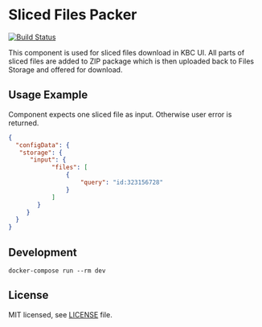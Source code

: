 # Sliced Files Packer

[![Build Status](https://travis-ci.org/keboola/sliced-files-packer.svg?branch=master)](https://travis-ci.org/keboola/sliced-files-packer)

This component is used for sliced files download in KBC UI.
All parts of sliced files are added to ZIP package which is then uploaded back to Files Storage and offered for
download.

## Usage Example
Component expects one sliced file as input. Otherwise user error is returned.


```json
{
  "configData": {
   "storage": {
      "input": {
            "files": [
                {
                    "query": "id:323156728"
                }
            ]
        }
     }
  }
}
```

## Development


`docker-compose run --rm dev`
## License

MIT licensed, see [LICENSE](./LICENSE) file.
